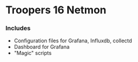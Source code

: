 # Troopers 16 Netmon #

### Includes
* Configuration files for Grafana, Influxdb, collectd
* Dashboard for Grafana
* "Magic" scripts
